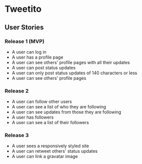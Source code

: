 # Tweetito

## User Stories

### Release 1 (MVP)
- A user can log in
- A user has a profile page
- A user can see others' profile pages with all their updates
- A user can post status updates
- A user can only post status updates of 140 characters or less
- A user can see others' profile pages

### Release 2
- A user can follow other users
- A user can see a list of who they are following
- A user can see updates from those they are following
- A user has followers
- A user can see a list of their followers

### Release 3
- A user sees a responsively styled site
- A user can retweet others' status updates
- A user can link a gravatar image